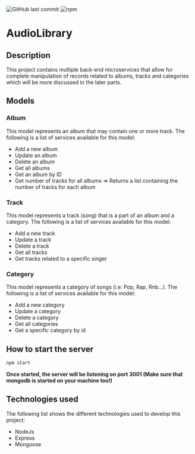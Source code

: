 ![GitHub last commit](https://img.shields.io/github/last-commit/GChammas23/AudioLibrary)
![npm](https://img.shields.io/npm/v/npm)

# AudioLibrary

## Description

This project contains multiple back-end microservices that allow for complete manipulation of records related to albums, tracks and categories which will be more discussed in the later parts.

## Models
### Album
This model represents an album that may contain one or more track. The following is a list of services available for this model:

* Add a new album
* Update an album
* Delete an album
* Get all albums
* Get an album by ID
* Get number of tracks for all albums => Returns a list containing the number of tracks for each album

### Track
This model represents a track (song) that is a part of an album and a category. The following is a list of services available for this model:

* Add a new track
* Update a track
* Delete a track
* Get all tracks
* Get tracks related to a specific singer

### Category
This model represents a category of songs (i.e: Pop, Rap, Rnb...). The following is a list of services available for this model:

* Add a new category
* Update a category
* Delete a category
* Get all categories
* Get a specific category by id

## How to start the server

```bash
npm start
```
**Once started, the server will be listening on port 3001 (Make sure that mongodb is started on your machine too!)**

## Technologies used

The following list shows the different technologies used to develop this project:

* NodeJs
* Express
* Mongoose